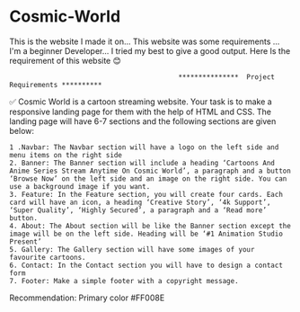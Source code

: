 # Cosmic-World

This is the website I made it on... This website was some requirements ... I'm a beginner Developer... I tried my best to give a good output.
Here Is the requirement of this website 😊


                                              ***************  Project Requirements **********


✅ Cosmic World is a cartoon streaming website. Your task is to make a responsive landing page for them with the help of HTML and CSS. The landing page will have 6-7 sections and the following sections are given below:

    1 .Navbar: The Navbar section will have a logo on the left side and menu items on the right side
    2. Banner: The Banner section will include a heading ‘Cartoons And Anime Series Stream Anytime On Cosmic World’, a paragraph and a button ‘Browse Now’ on the left side and an image on the right side. You can use a background image if you want.
    3. Feature: In the Feature section, you will create four cards. Each card will have an icon, a heading ‘Creative Story’, ‘4k Support’, ‘Super Quality’, ‘Highly Secured’, a paragraph and a ‘Read more’ button.
    4. About: The About section will be like the Banner section except the image will be on the left side. Heading will be ‘#1 Animation Studio Present’
    5. Gallery: The Gallery section will have some images of your favourite cartoons.
    6. Contact: In the Contact section you will have to design a contact form
    7. Footer: Make a simple footer with a copyright message.


Recommendation:
Primary color #FF008E
